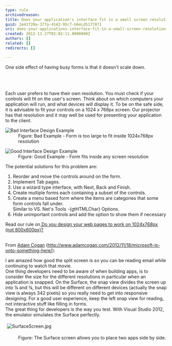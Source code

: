 ```yaml
---
type: rule
archivedreason: 
title: Does your application's interface fit in a small screen resolution?
guid: 2e41f20a-377a-4142-95c7-b64cd5177871
uri: does-your-applications-interface-fit-in-a-small-screen-resolution
created: 2012-11-27T02:02:11.0000000Z
authors: []
related: []
redirects: []

---
```



<p>One side effect of having busy forms is that it doesn't scale down.</p>
<br><excerpt class='endintro'></excerpt><br>
​<div>Each user prefers to have their own resolution. You must check if your controls will fit on the user's screen. Think about on which computers your application will run, and what devices will display it. To be on the safe side, it is advisable to fit your controls on a 1024 x 768px screen. Our projector has that resolution and it may well be used for presenting your application to the client.</div>
<dl class="badImage"><dt><img src="http&#58;//www.ssw.com.au/ssw/Standards/Rules/Images/InterfaceResBadExample.jpg" alt="Bad Interface Design Example" /></dt>
<dd>Figure&#58; Bad Example - Form is too large to fit inside 1024x768px resolution</dd></dl>
<dl class="goodImage"><dt><img src="http&#58;//www.ssw.com.au/ssw/Standards/Rules/Images/InterfaceResGoodExample.jpg" alt="Good Interface Design Example" /></dt>
<dd>Figure&#58; Good Example - Form fits inside any screen resolution</dd></dl>
<div>The potential solutions for this problem are&#58;</div>
<ol><li>Reorder and move the controls around on the form.</li>
<li>Implement Tab pages.</li>
<li>Use a wizard type interface, with Next, Back and Finish.</li>
<li>Create multiple forms each containing a subset of the controls.</li>
<li>Create a menu based form where the items are categories that some form controls fall under.<br>Similar to VS. Net's Tools -{gtHTMLChar} Options. </li>
<li>Hide unimportant controls and add the option to show them if necessary</li></ol>
<div>Read our rule on<a href="http&#58;//www.ssw.com.au/ssw/Standards/Rules/RulesToBetterWebsitesLayout.aspx#Resolution" target="_blank"> Do you design your web pages to work on 1024x768px (not 800x600px)?</a> <br><br><p>From <a href="http&#58;//www.adamcogan.com/2012/11/18/microsoft-is-onto-something-here/" target="_blank">Adam Cogan</a> (<a href="http&#58;//www.adamcogan.com/2012/11/18/microsoft-is-onto-something-here/" target="_blank">http&#58;//www.adamcogan.com/2012/11/18/microsoft-is-onto-something-here/</a>)&#58;</p><p class="ssw15-rteElement-Reference">I am amazed how good the split screen is so you can be reading email while continuing to watch that movie.<br> One thing developers need to be aware of when building apps, is to consider the size for the different resolutions in particular when an application is snapped. On the Surface, the snap view divides the screen up into ¼ and ¾, but this will be different on different devices (actually the snap view is always 342 pixels) so you really need to get into responsive designing. For a good user experience, keep the left snap view for reading, not interactive stuff like filling in forms.<br> The great thing for developers is the way you test. With Visual Studio 2012, the emulator simulates the Surface perfectly.</p><dl class="ssw15-rteElement-ImageArea"><img src="/DesignandPresentation/RulestoBetterInterfacesGeneral/SiteAssets/Pages/Does-your-application%27s-interface-fit-in-a-small-screen-resolution/SurfaceScreen.jpg" alt="SurfaceScreen.jpg" style="margin&#58;5px;" /></dl><dd class="ssw15-rteElement-FigureGood">Figure&#58; The Surface screen allows you to place two apps side by side.<br></dd></div>



